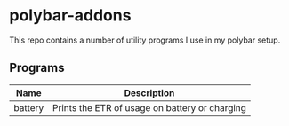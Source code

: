 # polybar-addons

This repo contains a number of utility programs I use in my polybar setup.

## Programs

| Name | Description |
|------|-------------|
| battery | Prints the ETR of usage on battery or charging |


